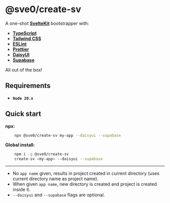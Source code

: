 # @sve0/create-sv

A one-shot **[SvelteKit](https://kit.svelte.dev/)** bootstrapper with:

- **[TypeScript](https://www.typescriptlang.org/)**
- **[Tailwind CSS](https://tailwindcss.com)**
- **[ESLint](https://eslint.org/)**
- **[Prettier](https://prettier.io/)**
- **[DaisyUI](https://daisyui.com)**
- **[Supabase](https://supabase.com)**

All out of the box!

## Requirements

- **`Node 20.x`**

## Quick start

**npx:**

```bash
    npx @sve0/create-sv my-app --daisyui --supabase
```

**Global install:**

```bash
    npm i -g @sve0/create-sv
    create-sv <my-app> --daisyui --supabase
```

---

- No `app name` given, results in project created in current directory (uses current directory name as project name).
- When given `app name`, new directory is created and project is created inside it.
- `--daisyui` and `--supabase` flags are optional.
